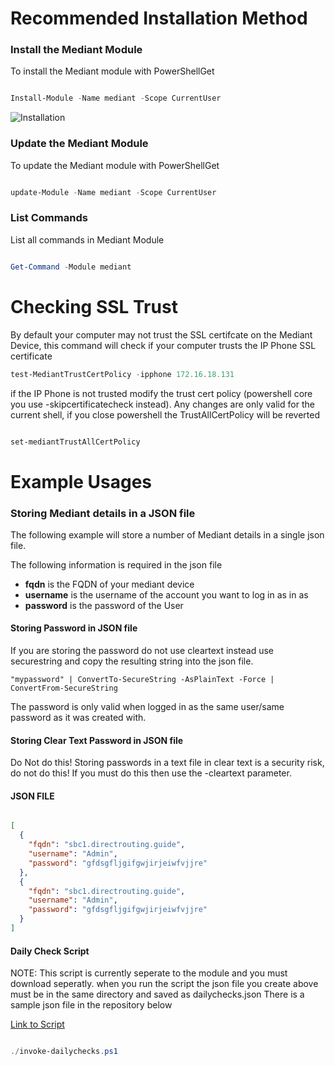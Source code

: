 
# Recommended Installation Method

### Install the Mediant Module 
To install the Mediant module with PowerShellGet 

```powershell

Install-Module -Name mediant -Scope CurrentUser

```

![Installation](https://raw.githubusercontent.com/shanehoey/mediant/master/scripts/install.jpg)

### Update the Mediant Module 
To update the Mediant module with PowerShellGet 

```powershell

update-Module -Name mediant -Scope CurrentUser

```

### List Commands
List all commands in Mediant Module

```powershell

Get-Command -Module mediant

```

# Checking SSL Trust 
By default your computer may not trust the SSL certifcate on the Mediant Device, this command will check if your computer trusts the IP Phone SSL certificate

```powershell
test-MediantTrustCertPolicy -ipphone 172.16.18.131
```

if the  IP Phone is not trusted modify the trust cert policy (powershell core you use -skipcertificatecheck instead). Any changes are only valid for the current shell, if you close powershell the TrustAllCertPolicy will be reverted

```powershell

set-mediantTrustAllCertPolicy

```

# Example Usages

### Storing Mediant details in a JSON file 

The following example will store a number of Mediant details in a single json file. 

The following information is required in the json file 
 * __fqdn__ is the FQDN of your mediant device
 * __username__ is the username of the account you want to log in as in as
 * __password__ is the password of the User
 
#### Storing Password in JSON file
 If you are storing the password do not use cleartext instead use securestring and copy the resulting string into the json file. 
 
 `"mypassword" | ConvertTo-SecureString -AsPlainText -Force | ConvertFrom-SecureString`
 
 The password is only valid when logged in as the same user/same password as it was created with.

#### Storing Clear Text Password in JSON file
Do Not do this! Storing passwords in a text file in clear text is a security risk, do not do this! 
If you must do this then use the -cleartext parameter.


#### JSON FILE
```json

[
  {
    "fqdn": "sbc1.directrouting.guide",
    "username": "Admin",
    "password": "gfdsgfljgifgwjirjeiwfvjjre"
  },
  {
    "fqdn": "sbc1.directrouting.guide",
    "username": "Admin",
    "password": "gfdsgfljgifgwjirjeiwfvjjre"
  }
]

```

#### Daily Check Script

NOTE:  This script is currently seperate to the module and you must download seperatly. 
when you run the script the json file you create above must be in the same directory and saved as dailychecks.json
There is a sample json file in the repository below

[Link to Script](https://github.com/shanehoey/mediant/tree/master/scripts/dailychecks)


```powershell

./invoke-dailychecks.ps1 

```
